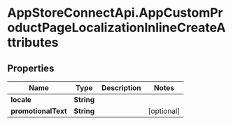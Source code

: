 # AppStoreConnectApi.AppCustomProductPageLocalizationInlineCreateAttributes

## Properties

Name | Type | Description | Notes
------------ | ------------- | ------------- | -------------
**locale** | **String** |  | 
**promotionalText** | **String** |  | [optional] 


